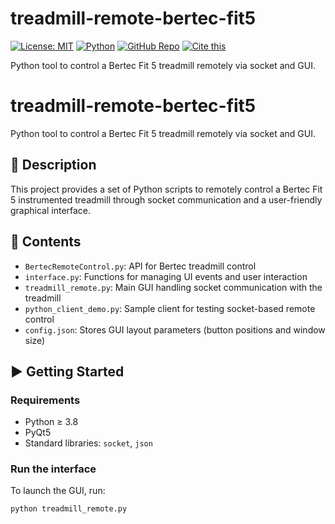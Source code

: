 # treadmill-remote-bertec-fit5

[![License: MIT](https://img.shields.io/badge/License-MIT-yellow.svg)](https://opensource.org/licenses/MIT)
[![Python](https://img.shields.io/badge/Python-≥3.8-blue.svg)](https://www.python.org/)
[![GitHub Repo](https://img.shields.io/badge/Source-GitHub-black?logo=github)](https://github.com/thomasaout/treadmill-remote-bertec-fit5)
[![Cite this](https://img.shields.io/badge/Cite%20this-APA-lightgrey.svg)](https://github.com/thomasaout/treadmill-remote-bertec-fit5/blob/main/CITATION.cff)

Python tool to control a Bertec Fit 5 treadmill remotely via socket and GUI.


# treadmill-remote-bertec-fit5

Python tool to control a Bertec Fit 5 treadmill remotely via socket and GUI.

## 📝 Description

This project provides a set of Python scripts to remotely control a Bertec Fit 5 instrumented treadmill through socket communication and a user-friendly graphical interface.

## 📂 Contents

- `BertecRemoteControl.py`: API for Bertec treadmill control
- `interface.py`: Functions for managing UI events and user interaction
- `treadmill_remote.py`: Main GUI handling socket communication with the treadmill
- `python_client_demo.py`: Sample client for testing socket-based remote control
- `config.json`: Stores GUI layout parameters (button positions and window size)

## ▶️ Getting Started

### Requirements

- Python ≥ 3.8
- PyQt5
- Standard libraries: `socket`, `json`

### Run the interface

To launch the GUI, run: 

```bash
python treadmill_remote.py
